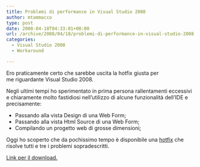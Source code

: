 ```yaml
---
title: Problemi di performance in Visual Studio 2008
author: mtammacco
type: post
date: 2008-04-18T04:33:01+00:00
url: /archive/2008/04/18/problemi-di-performance-in-visual-studio-2008.aspx
categories:
  - Visual Studio 2008
  - Workaround

---
```

Ero praticamente certo che sarebbe uscita la hotfix giusta per me riguardante Visual Studio 2008.

Negli ultimi tempi ho sperimentato in prima persona rallentamenti eccessivi e chiaramente molto fastidiosi nell&#8217;utilizzo di alcune funzionalità dell&#8217;IDE e precisamente:

  * Passando alla vista Design di una Web Form;
  * Passando alla vista Html Source di una Web Form;
  * Compilando un progetto web di grosse dimensioni;

Oggi ho scoperto che da pochissimo tempo è disponibile una [hotfix][1] che risolve tutti e tre i problemi sopradescritti. 

[Link per il download.][2]

 [1]: http://support.microsoft.com/?scid=kb%3Ben-us%3B946581&x=11&y=11
 [2]: http://code.msdn.microsoft.com/KB946581/Release/ProjectReleases.aspx?ReleaseId=854